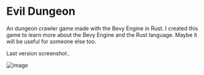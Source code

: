 # Evil Dungeon

An dungeon crawler game made with the Bevy Engine in Rust.
I created this game to learn more about the Bevy Engine and the Rust language. Maybe it will be useful for someone else too.

Last version screenshot..


![image](https://github.com/Retrodad0001/evil_dungeon/assets/9283221/30428583-2784-404e-8572-780220d91ecb)

